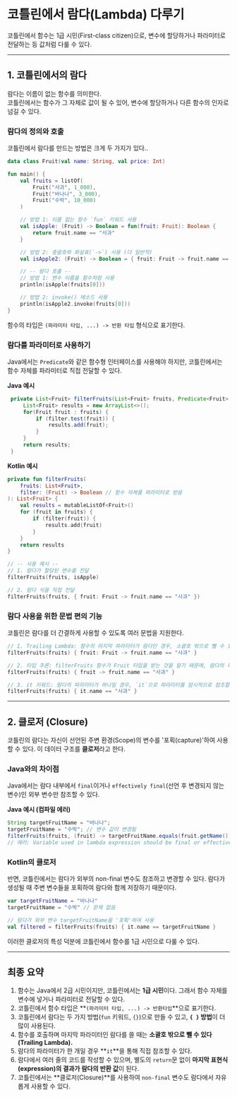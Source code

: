 # 코틀린에서 람다(Lambda) 다루기

코틀린에서 함수는 1급 시민(First-class citizen)으로, 변수에 할당하거나 파라미터로 전달하는 등 값처럼 다룰 수 있다.

---

## 1. 코틀린에서의 람다

람다는 이름이 없는 함수를 의미한다.  
코틀린에서는 함수가 그 자체로 값이 될 수 있어, 변수에 할당하거나 다른 함수의 인자로 넘길 수 있다.

### 람다의 정의와 호출

코틀린에서 람다를 만드는 방법은 크게 두 가지가 있다..

```kotlin
data class Fruit(val name: String, val price: Int)

fun main() {
    val fruits = listOf(
        Fruit("사과", 1_000),
        Fruit("바나나", 3_000),
        Fruit("수박", 10_000)
    )

    // 방법 1: 이름 없는 함수 `fun` 키워드 사용
    val isApple: (Fruit) -> Boolean = fun(fruit: Fruit): Boolean {
        return fruit.name == "사과"
    }

    // 방법 2: 중괄호와 화살표(`->`) 사용 (더 일반적)
    val isApple2: (Fruit) -> Boolean = { fruit: Fruit -> fruit.name == "사과" }

    // -- 람다 호출 --
    // 방법 1: 변수 이름을 함수처럼 사용
    println(isApple(fruits[0]))

    // 방법 2: invoke() 메소드 사용
    println(isApple2.invoke(fruits[0]))
}
```
함수의 타입은 `(파라미터 타입, ...) -> 반환 타입` 형식으로 표기한다.

### 람다를 파라미터로 사용하기

Java에서는 `Predicate`와 같은 함수형 인터페이스를 사용해야 하지만, 코틀린에서는 함수 자체를 파라미터로 직접 전달할 수 있다.

**Java 예시**
```java
 private List<Fruit> filterFruits(List<Fruit> fruits, Predicate<Fruit> filter) {
     List<Fruit> results = new ArrayList<>();
     for(Fruit fruit : fruits) {
         if (filter.test(fruit)) {
             results.add(fruit);
         }
     }
     return results;
 }
```

**Kotlin 예시**
```kotlin
private fun filterFruits(
    fruits: List<Fruit>, 
    filter: (Fruit) -> Boolean // 함수 자체를 파라미터로 받음
): List<Fruit> {
    val results = mutableListOf<Fruit>()
    for (fruit in fruits) {
        if (filter(fruit)) {
            results.add(fruit)
        }
    }
    return results
}

// -- 사용 예시 --
// 1. 람다가 할당된 변수를 전달
filterFruits(fruits, isApple)

// 2. 람다 식을 직접 전달
filterFruits(fruits, { fruit: Fruit -> fruit.name == "사과" })
```

### 람다 사용을 위한 문법 편의 기능

코틀린은 람다를 더 간결하게 사용할 수 있도록 여러 문법을 지원한다.

```kotlin
// 1. Trailing Lambda: 함수의 마지막 파라미터가 람다인 경우, 소괄호 밖으로 뺄 수 있다.
filterFruits(fruits) { fruit: Fruit -> fruit.name == "사과" }

// 2. 타입 추론: filterFruits 함수가 Fruit 타입을 받는 것을 알기 때문에, 람다의 파라미터 타입을 생략할 수 있다.
filterFruits(fruits) { fruit -> fruit.name == "사과" }

// 3. it 키워드: 람다의 파라미터가 하나일 경우, `it`으로 파라미터를 암시적으로 참조할 수 있다.
filterFruits(fruits) { it.name == "사과" }
```

---

## 2. 클로저 (Closure)

코틀린의 람다는 자신이 선언된 주변 환경(Scope)의 변수를 '포획(capture)'하여 사용할 수 있다. 이 데이터 구조를 **클로저**라고 한다.

### Java와의 차이점

Java에서는 람다 내부에서 `final`이거나 `effectively final`(선언 후 변경되지 않는 변수)인 외부 변수만 참조할 수 있다.

**Java 예시 (컴파일 에러)**
```java
String targetFruitName = "바나나";
targetFruitName = "수박"; // 변수 값이 변경됨
filterFruits(fruits, (fruit) -> targetFruitName.equals(fruit.getName()));
// 에러: Variable used in lambda expression should be final or effectively final
```

### Kotlin의 클로저

반면, 코틀린에서는 람다가 외부의 non-final 변수도 참조하고 변경할 수 있다. 람다가 생성될 때 주변 변수들을 포획하여 람다와 함께 저장하기 때문이다.

```kotlin
var targetFruitName = "바나나"
targetFruitName = "수박" // 문제 없음

// 람다가 외부 변수 targetFruitName을 '포획'하여 사용
val filtered = filterFruits(fruits) { it.name == targetFruitName } 
```
이러한 클로저의 특성 덕분에 코틀린에서 함수를 1급 시민으로 다룰 수 있다.

---

## 최종 요약

1.  함수는 Java에서 2급 시민이지만, 코틀린에서는 **1급 시민**이다. 그래서 함수 자체를 변수에 넣거나 파라미터로 전달할 수 있다.
2.  코틀린에서 함수 타입은 **`(파라미터 타입, ...) -> 반환타입`**으로 표기한다.
3.  코틀린에서 람다는 두 가지 방법(`fun` 키워드, `{}`)으로 만들 수 있고, **`{ }` 방법**이 더 많이 사용된다.
4.  함수를 호출하며 마지막 파라미터인 람다를 쓸 때는 **소괄호 밖으로 뺄 수 있다 (Trailing Lambda).**
5.  람다의 파라미터가 한 개일 경우 **`it`**을 통해 직접 참조할 수 있다.
6.  람다에서 여러 줄의 코드를 작성할 수 있으며, 별도의 `return`문 없이 **마지막 표현식(expression)의 결과가 람다의 반환 값**이 된다.
7.  코틀린에서는 **클로저(Closure)**를 사용하여 `non-final` 변수도 람다에서 자유롭게 사용할 수 있다.
